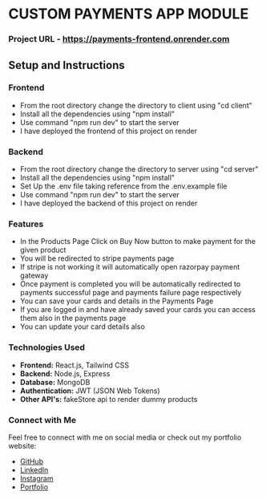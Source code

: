# CUSTOM PAYMENTS APP MODULE

### Project URL - https://payments-frontend.onrender.com

## Setup and Instructions

### Frontend

- From the root directory change the directory to client using "cd client"
- Install all the dependencies using "npm install"
- Use command "npm run dev" to start the server
- I have deployed the frontend of this project on render

### Backend

- From the root directory change the directory to server using "cd server"
- Install all the dependencies using "npm install"
- Set Up the .env file taking reference from the .env.example file
- Use command "npm run dev" to start the server
- I have deployed the backend of this project on render

### Features

- In the Products Page Click on Buy Now button to make payment for the given product
- You will be redirected to stripe payments page
- If stripe is not working it will automatically open razorpay payment gateway
- Once payment is completed you will be automatically redirected to payments successful page and payments failure page respectively
- You can save your cards and details in the Payments Page
- If you are logged in and have already saved your cards you can access them also in the payments page
- You can update your card details also

### Technologies Used

- **Frontend:** React.js, Tailwind CSS
- **Backend:** Node.js, Express
- **Database:** MongoDB
- **Authentication:** JWT (JSON Web Tokens)
- **Other API's:** fakeStore api to render dummy products

### Connect with Me

Feel free to connect with me on social media or check out my portfolio website:

- [GitHub](https://github.com/Vivek3072)
- [LinkedIn](https://www.linkedin.com/in/vivek-srivas/)
- [Instagram](https://www.instagram.com/vvk_srvstv_/)
- [Portfolio](https://vivek-srivastava.netlify.app/)
